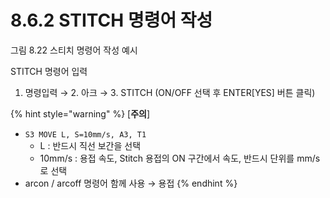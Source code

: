﻿# 8.6.2 STITCH 명령어 작성 
 
그림 8.22 스티치 명령어 작성 예시



STITCH 명령어 입력
1.	명령입력 → 2. 아크 → 3. STITCH (ON/OFF 선택 후 ENTER[YES] 버튼 클릭)


{% hint style="warning" %}
[**주의**]  
- ```S3 MOVE L, S=10mm/s, A3, T1```  
	 - L : 반드시 직선 보간을 선택  
	 - 10mm/s : 용접 속도, Stitch 용접의 ON 구간에서 속도, 반드시 단위를 mm/s로 선택
- arcon / arcoff 명령어 함께 사용 → 용접 
{% endhint %}